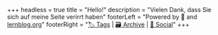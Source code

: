 +++
headless = true
title = "Hello!"
description = "Vielen Dank, dass Sie sich auf meine Seite verirrt haben"
footerLeft = "Powered by 💛 and [lernblog.org](https://www.lernblog.org)"
footerRight = "[🏷️ Tags](/tags/) | [🗃️ Archive](/posts/) | [📣 Social](https://www.lernblog.org)"
+++
